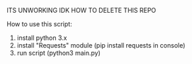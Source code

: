 ITS UNWORKING IDK HOW TO DELETE THIS REPO

How to use this script:

  1. install python 3.x
  2. install "Requests" module (pip install requests in console)
  3. run script (python3 main.py)

